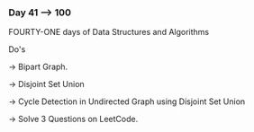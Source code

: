 ### Day 41 --> 100
FOURTY-ONE days of Data Structures and Algorithms

Do's
             
-> Bipart Graph.

-> Disjoint Set Union

-> Cycle Detection in Undirected Graph using Disjoint Set Union

-> Solve 3 Questions on LeetCode.
